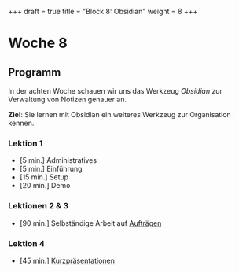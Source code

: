 +++
draft = true
title = "Block 8: Obsidian"
weight = 8
+++

# Woche 8

## Programm

In der achten Woche schauen wir uns das Werkzeug _Obsidian_ zur Verwaltung von Notizen genauer an.

**Ziel**: Sie lernen mit Obsidian ein weiteres Werkzeug zur Organisation kennen.

### Lektion 1

- [5 min.] Administratives
- [5 min.] Einführung
- [15 min.] Setup
- [20 min.] Demo

### Lektionen 2 & 3

- [90 min.] Selbständige Arbeit auf [Aufträgen](/obsidian#aufträge)

### Lektion 4

- [45 min.] [Kurzpräsentationen](/obsidian#präsentation)